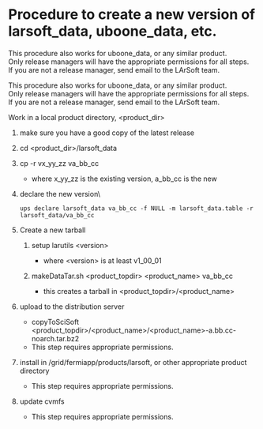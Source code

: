 Procedure to create a new version of larsoft\_data, uboone\_data, etc.
=============================================================================================================================================

This procedure also works for uboone\_data, or any similar product.\
Only release managers will have the appropriate permissions for all steps.\
If you are not a release manager, send email to the LArSoft team.

This procedure also works for uboone\_data, or any similar product.\
Only release managers will have the appropriate permissions for all steps.\
If you are not a release manager, send email to the LArSoft team.

Work in a local product directory, \<product\_dir\>

1.  make sure you have a good copy of the latest release
2.  cd \<product\_dir\>/larsoft\_data
3.  cp -r vx\_yy\_zz va\_bb\_cc
    -   where x\_yy\_zz is the existing version, a\_bb\_cc is the new

4.  declare the new version\

        ups declare larsoft_data va_bb_cc -f NULL -m larsoft_data.table -r larsoft_data/va_bb_cc

5.  Create a new tarball
    1.  setup larutils \<version\>
        -   where \<version\> is at least v1\_00\_01

    2.  makeDataTar.sh \<product\_topdir\> \<product\_name\> va\_bb\_cc
        -   this creates a tarball in \<product\_topdir\>/\<product\_name\>

6.  upload to the distribution server
    -   copyToSciSoft \<product\_topdir\>/\<product\_name\>/\<product\_name\>-a.bb.cc-noarch.tar.bz2
    -   This step requires appropriate permissions.

7.  install in /grid/fermiapp/products/larsoft, or other appropriate product directory
    -   This step requires appropriate permissions.

8.  update cvmfs
    -   This step requires appropriate permissions.
